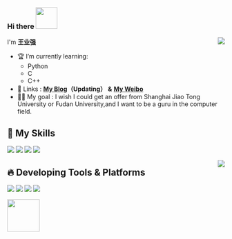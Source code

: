 ### **Hi there**   <img src="https://media.giphy.com/media/hvRJCLFzcasrR4ia7z/giphy.gif" width="50px" height="50px">
<img align="right" src="https://github-readme-stats.vercel.app/api?username=WangYeQianger&show_icons=true" >  

I'm **王业强**

- 🏆 I’m currently learning:
  - Python
  - C
  - C++
- 🧲 Links : **[My Blog](https://blog.csdn.net/Muchenxi_?spm=1000.2115.3001.5343)（Updating）**  **&**  **[My Weibo](https://weibo.com/u/5488250671)**
- 🐱‍🏍 My goal : I wish I could get an offer from Shanghai Jiao Tong University or Fudan University,and I want to be a guru in the computer field.
 

## 🥼 **My Skills**
![](https://img.shields.io/badge/-Python-3e74a2?style=flat-square&logo=Python&logoColor=fff)
![](https://img.shields.io/badge/-HTML-e76029?style=flat-square&logo=html5&logoColor=fff)
![](https://img.shields.io/badge/-C-339933?style=flat-square&logo=C&logoColor=fff)
![](https://img.shields.io/badge/-C++-4fc08d?style=flat-square&logo=cplusplus&logoColor=fff)


<img align="right" src="https://github-readme-stats.vercel.app/api/top-langs/?username=WangYeQianger">


## 🔥 **Developing Tools & Platforms**
![](https://img.shields.io/badge/%20-Windows10-brightgreen)
![](https://img.shields.io/badge/%20-IDLE-blue)
![](https://img.shields.io/badge/%20-Pycharm-yellowgreen)
![](https://img.shields.io/badge/%20-Visual%20Studio%202019-purple)


<img align="left" src="https://cdn.jsdelivr.net/gh/yzyyz1387/WangYeQianger/nwafu.png" height="75px"> 


